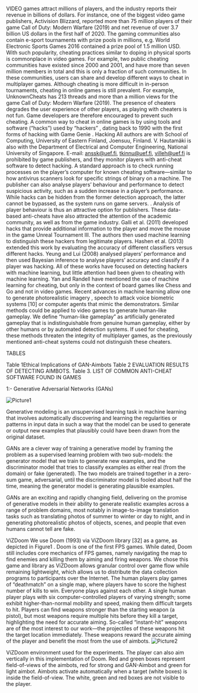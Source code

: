 VIDEO games attract millions of players, and the industry reports their revenue in billions of dollars. For instance, one of the biggest video game publishers, Activision Blizzard, reported more than 75 million players of their game Call of Duty: Modern Warfare (2019) and net revenue of over 3.7 billion US dollars in the first half of 2020. The gaming communities also contain e-sport tournaments with prize pools in millions, e.g. World Electronic Sports Games 2016 contained a prize pool of 1.5 million USD. With such popularity, cheating practices similar to doping in physical sports is commonplace in video games. For example, two public cheating communities have existed since 2000 and 2001, and have more than seven million members in total  and this is only a fraction of such communities. In these communities, users can share and develop different ways to cheat in multiplayer games. Although cheating is more difficult in in-person tournaments, cheating in online games is still prevalent. For example, UnknownCheats has 213 threads and more than a million views for the game Call of Duty: Modern Warfare (2019). The presence of cheaters degrades the user experience of other players, as playing with cheaters is not fun. Game developers are therefore encouraged to prevent such cheating. A common way to cheat in online games is by using tools and software (“hacks”) used by “hackers” , dating back to 1990 with the first forms of hacking with Game Genie . Hacking All authors are with School of Computing, University of Eastern Finland, Joensuu, Finland. V. Hautamäki is also with the Department of Electrical and Computer Engineering, National University of Singapore. E-mail: anssk@uef.fi, tkinnu@uef.fi, villeh@uef.fi is prohibited by game publishers, and they monitor players with anti-cheat software to detect hacking. A standard approach is to check running processes on the player’s computer for known cheating software—similar to how antivirus scanners look for specific strings of binary on a machine. The publisher can also analyse players’ behaviour and performance to detect suspicious activity, such as a sudden increase in a player’s performance. While hacks can be hidden from the former detection approach, the latter cannot be bypassed, as the system runs on game servers.
. Analysis of player behaviour is thus an attractive option for publishers. These data-based anti-cheats have also attracted the attention of the academic community, as well as from the game industry. Galli et al. (2011) developed hacks that provide additional information to the player and move the mouse in the game Unreal Tournament III. The authors then used machine learning to distinguish these hackers from legitimate players. Hashen et al. (2013)  extended this work by evaluating the accuracy of different classifiers versus different hacks. Yeung and Lui (2008) analysed players’ performance and then used Bayesian inference to analyse players’ accuracy and classify if a player was hacking.
All of these works have focused on detecting hackers with machine learning, but little attention had been given to cheating with machine learning. Yan and Randell have mentioned the use of machine learning for cheating, but only in the context of board games like Chess and Go and not in video games. Recent advances in machine learning allow one to generate photorealistic imagery , speech to attack voice biometric systems [10] or computer agents that mimic the demonstrators. Similar methods could be applied to video games to generate human-like gameplay. We define “human-like gameplay” as artificially generated gameplay that is indistinguishable from genuine human gameplay, either by other humans or by automated detection systems. If used for cheating, these methods threaten the integrity of multiplayer games, as the previously mentioned anti-cheat systems could not distinguish these cheaters.

 TABLES

Table 1Ethical Implications of GAN-Aimbots
Table 2 EVALUATION RESULTS OF DETECTING AIMBOTS.
Table 3. LIST OF COMMON ANTI-CHEAT SOFTWARE FOUND IN GAMES

1:-  Generative Adversarial Networks (GANs)


![Picture1](https://github.com/user-attachments/assets/413a6122-c360-45eb-a3a8-c4c0406040af)

Generative modeling is an unsupervised learning task in machine learning that involves automatically discovering and learning the regularities or patterns in input data in such a way that the model can be used to generate or output new examples that plausibly could have been drawn from the original dataset.

GANs are a clever way of training a generative model by framing the problem as a supervised learning problem with two sub-models: the generator model that we train to generate new examples, and the discriminator model that tries to classify examples as either real (from the domain) or fake (generated). The two models are trained together in a zero-sum game, adversarial, until the discriminator model is fooled about half the time, meaning the generator model is generating plausible examples.

GANs are an exciting and rapidly changing field, delivering on the promise of generative models in their ability to generate realistic examples across a range of problem domains, most notably in image-to-image translation tasks such as translating photos of summer to winter or day to night, and in generating photorealistic photos of objects, scenes, and people that even humans cannot tell are fake.

ViZDoom
We use Doom (1993) via ViZDoom library [32] as a game, as depicted in Figure1 . Doom is one of the first FPS games. While dated, Doom still includes core mechanics of FPS games, namely navigating the map to find enemies and killing them by aiming and firing weapons. We chose this game and library as ViZDoom allows granular control over game flow while remaining lightweight, which allows us to distribute the data collection programs to participants over the Internet. The human players play games of “deathmatch” on a single map, where players have to score the highest number of kills to win. Everyone plays against each other. A single human player plays with six computer-controlled players of varying strength; some exhibit higher-than-normal mobility and speed, making them difficult targets to hit. Players can find weapons stronger than the starting weapon (a pistol), but most weapons require multiple hits before they kill a target, highlighting the need for accurate aiming. So-called “instant-hit” weapons are of the most interest to our work—the projectiles of these weapons hit the target location immediately. These weapons reward the accurate aiming of the player and benefit the most from the use of aimbots.
![Picture2](https://github.com/user-attachments/assets/a90caf50-a813-4056-bb87-697449bfb130)

ViZDoom environment used for the experiments. The player can also aim vertically in this implementation of Doom. Red and green boxes represent field-of-views of the aimbots, red for strong and GAN-Aimbot and green for light aimbot. Aimbots activate automatically when a target (white boxes) is inside the field-of-view. The white, green and red boxes are not visible to the player. 



